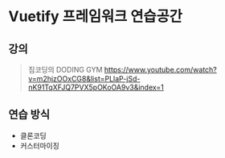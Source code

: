 # Vuetify 프레임워크 연습공간
## 강의
> 짐코딩의 DODING GYM
> https://www.youtube.com/watch?v=m2hjzOOxCG8&list=PLlaP-jSd-nK91TqXFJQ7PVX5pOKoOA9v3&index=1

## 연습 방식
- 클론코딩
- 커스터마이징
